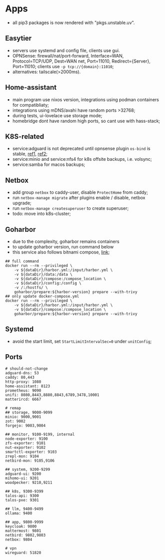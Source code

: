# Apps

- all pip3 packages is now rendered with "pkgs.unstable.uv".

## Easytier

- servers use systemd and config file, clients use gui.
- OPNSense: firewall/nat/port-forward, Interface=WAN, Protocol=TCP/UDP, Dest=WAN net, Port=11010, Redirect={Server}, Port=11010; clients use `-p tcp://{domain}:11010`;
- alternatives: tailscale(>2000ms).

## Home-assistant

- main program use nixos version, integrations using podman containers for compatibliaty;
- integrations using mDNS/avahi have random ports >32768;
- during tests, ui-lovelace use storage mode;
- homebridge dont have random high ports, so cant use with hass-stack;

## K8S-related

- service:adguard is not deprecated until opnsense plugin `os-bind` is stable, [ref1](https://github.com/kubernetes-sigs/external-dns/issues/3721), [ref2](https://github.com/opnsense/plugins/pull/4177);
- service:minio and service:nfs4 for k8s offsite backups, i.e. volsync;
- service:samba for macos backups;

## Netbox

- add group `netbox` to caddy-user, disable `ProtectHome` from caddy;
- run `netbox-manage migrate` after plugins enable / disable, netbox upgrade;
- run `netbox-manage createsuperuser` to create superuser;
- todo: move into k8s-cluster;

## Goharbor

- due to the complexity, goharbor remains containers
- to update goharbor version, run command below
- this service also follows bitnami compose, [link](https://github.com/bitnami/containers/blob/main/bitnami/harbor-portal/docker-compose.yml);

```shell
## full command
docker run --rm --privileged \
    -v ${dataDir}/harbor.yml:/input/harbor.yml \
    -v ${dataDir}/data:/data \
    -v ${dataDir}/compose:/compose_location \
    -v ${dataDir}/config:/config \
    -v /:/hostfs/ \
    goharbor/prepare:${harbor-version} prepare --with-trivy
## only update docker-compose.yml
docker run --rm --privileged \
    -v ${dataDir}/harbor.yml:/input/harbor.yml \
    -v ${dataDir}/compose:/compose_location \
    goharbor/prepare:${harbor-version} prepare --with-trivy
```

## Systemd

- avoid the start limit, set `StartLimitIntervalSec=0` under `unitConfig`;

## Ports

```shell
# should-not-change
adguard-dns: 53
caddy: 80,443
http-proxy: 1080
home-assistant: 8123
prometheus: 9090
unifi: 8080,8443,8880,8843,6789,3478,10001
matterircd: 6667

# remap
## storage, 9000-9099
minio: 9000,9001
zot: 9002
forgejo: 9003,9004

## monitor, 9100-9199, internal
node-exporter: 9100
zfs-exporter: 9101
nut-exporter: 9102
smartctl-exporter: 9103
zrepl-mon: 9104
netbird-mon: 9105,9106

## system, 9200-9299
adguard-ui: 9200
mihomo-ui: 9201
woodpecker: 9210,9211

## k8s, 9300-9399
talos-api: 9300
talos-pxe: 9301

## llm, 9400-9499
ollama: 9400

## app, 9800-9999
keycloak: 9800
mattermost: 9801
netbird: 9802,9803
netbox: 9804

# vpn
wireguard: 51820

```
